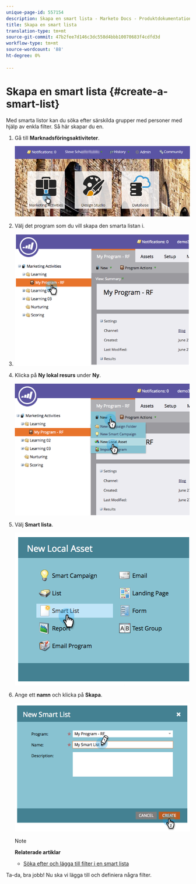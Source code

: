 ```yaml
---
unique-page-id: 557154
description: Skapa en smart lista - Marketo Docs - Produktdokumentation
title: Skapa en smart lista
translation-type: tm+mt
source-git-commit: 47b2fee7d146c3dc558d4bbb10070683f4cdfd3d
workflow-type: tm+mt
source-wordcount: '88'
ht-degree: 0%

---
```



# Skapa en smart lista {#create-a-smart-list}

Med smarta listor kan du söka efter särskilda grupper med personer med hjälp av enkla filter. Så här skapar du en.

1. Gå till **Marknadsföringsaktiviteter**.

   ![](assets/login-marketing-activities.png)

1. Välj det program som du vill skapa den smarta listan i.
1. ![Detta är ett test](assets/image2014-8-11-10-3a17-3a8.png)

1. Klicka på **Ny lokal resurs** under **Ny**.

   ![](assets/image2014-9-9-16-3a26-3a28.png)

1. Välj **Smart lista**.

   ![](assets/image2014-9-9-16-3a27-3a18.png)

1. Ange ett **namn** och klicka på **Skapa**.

   ![](assets/image2014-9-9-16-3a27-3a39.png)

   >[!NOTE]
   >
   >**Relaterade artiklar**
   >
   >    
   >    
   >    * [Söka efter och lägga till filter i en smart lista](find-and-add-filters-to-a-smart-list.md)


Ta-da, bra jobb! Nu ska vi lägga till och definiera några filter.